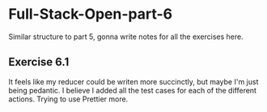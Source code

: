 # Full-Stack-Open-part-6
Similar structure to part 5, gonna write notes for all the exercises here.

## Exercise 6.1
It feels like my reducer could be writen more succinctly, but maybe I'm just being pedantic. I believe I added all the test cases for each of the different actions. Trying to use Prettier more.